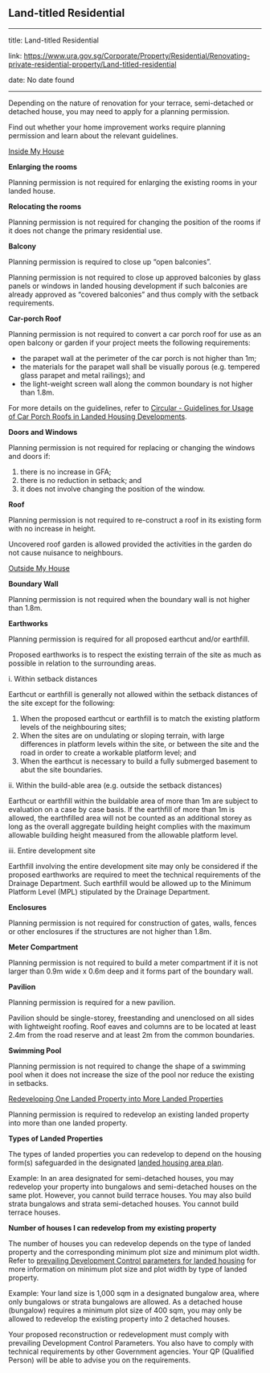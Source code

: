 ## Land-titled Residential

---

title: Land-titled Residential

link: https://www.ura.gov.sg/Corporate/Property/Residential/Renovating-private-residential-property/Land-titled-residential

date: No date found

---

Depending on the nature of renovation for your terrace, semi-detached or detached house, you may need to apply for a planning permission.

Find out whether your home improvement works require planning permission and learn about the relevant guidelines.  

[Inside My House](https://www.ura.gov.sg/Corporate/Property/Residential/Renovating-private-residential-property/Land-titled-residential#Inside-My-House)

**Enlarging the rooms**

Planning permission is not required for enlarging the existing rooms in your landed house.

**Relocating the rooms**

Planning permission is not required for changing the position of the rooms if it does not change the primary residential use.

**Balcony**

Planning permission is required to close up “open balconies”.

Planning permission is not required to close up approved balconies by glass panels or windows in landed housing development if such balconies are already approved as “covered balconies” and thus comply with the setback requirements.

**Car-porch Roof**

Planning permission is not required to convert a car porch roof for use as an open balcony or garden if your project meets the following requirements:

*   the parapet wall at the perimeter of the car porch is not higher than 1m;
*   the materials for the parapet wall shall be visually porous (e.g. tempered glass parapet and metal railings); and
*   the light-weight screen wall along the common boundary is not higher than 1.8m.

For more details on the guidelines, refer to [](https://www.ura.gov.sg/Corporate/Property/Residential/Renovating-private-residential-property/Land-titled-residential/Landed-Residential-Works)[Circular - Guidelines for Usage of Car Porch Roofs in Landed Housing Developments](https://www.ura.gov.sg/Corporate/Data/circulars/Archive/2014/Nov/dc14-23).

**Doors and Windows**

Planning permission is not required for replacing or changing the windows and doors if:

1.  there is no increase in GFA;
2.  there is no reduction in setback; and
3.  it does not involve changing the position of the window.

**Roof**

Planning permission is not required to re-construct a roof in its existing form with no increase in height.

Uncovered roof garden is allowed provided the activities in the garden do not cause nuisance to neighbours.

[Outside My House](https://www.ura.gov.sg/Corporate/Property/Residential/Renovating-private-residential-property/Land-titled-residential#Outside-My-House)

**Boundary Wall**

Planning permission is not required when the boundary wall is not higher than 1.8m.

**Earthworks**

Planning permission is required for all proposed earthcut and/or earthfill.

Proposed earthworks is to respect the existing terrain of the site as much as possible in relation to the surrounding areas.

i. Within setback distances

Earthcut or earthfill is generally not allowed within the setback distances of the site except for the following:

1.  When the proposed earthcut or earthfill is to match the existing platform levels of the neighbouring sites;
2.  When the sites are on undulating or sloping terrain, with large differences in platform levels within the site, or between the site and the road in order to create a workable platform level; and
3.  When the earthcut is necessary to build a fully submerged basement to abut the site boundaries.

ii. Within the build-able area (e.g. outside the setback distances)

Earthcut or earthfill within the buildable area of more than 1m are subject to evaluation on a case by case basis. If the earthfill of more than 1m is allowed, the earthfilled area will not be counted as an additional storey as long as the overall aggregate building height complies with the maximum allowable building height measured from the allowable platform level.

iii. Entire development site

Earthfill involving the entire development site may only be considered if the proposed earthworks are required to meet the technical requirements of the Drainage Department. Such earthfill would be allowed up to the Minimum Platform Level (MPL) stipulated by the Drainage Department.

**Enclosures**

Planning permission is not required for construction of gates, walls, fences or other enclosures if the structures are not higher than 1.8m.

**Meter Compartment**

Planning permission is not required to build a meter compartment if it is not larger than 0.9m wide x 0.6m deep and it forms part of the boundary wall.

**Pavilion**

Planning permission is required for a new pavilion.

Pavilion should be single-storey, freestanding and unenclosed on all sides with lightweight roofing. Roof eaves and columns are to be located at least 2.4m from the road reserve and at least 2m from the common boundaries.

**Swimming Pool**

Planning permission is not required to change the shape of a swimming pool when it does not increase the size of the pool nor reduce the existing in setbacks.

[Redeveloping One Landed Property into More Landed Properties](https://www.ura.gov.sg/Corporate/Property/Residential/Renovating-private-residential-property/Land-titled-residential#Redeveloping-More-Landed-Properties)

Planning permission is required to redevelop an existing landed property into more than one landed property.

**Types of Landed Properties**

The types of landed properties you can redevelop to depend on the housing form(s) safeguarded in the designated [landed housing area plan](https://www.ura.gov.sg/maps/?service=LHA).

Example: In an area designated for semi-detached houses, you may redevelop your property into bungalows and semi-detached houses on the same plot. However, you cannot build terrace houses. You may also build strata bungalows and strata semi-detached houses. You cannot build terrace houses.

**Number of houses I can redevelop from my existing property**

The number of houses you can redevelop depends on the type of landed property and the corresponding minimum plot size and minimum plot width. Refer to [prevailing Development Control parameters for landed housing](https://www.ura.gov.sg/Corporate/Property/Residential/Renovating-private-residential-property/Land-titled-residential/Landed-Residential-Works/Prevailing-Planning-Controls) for more information on minimum plot size and plot width by type of landed property.

Example: Your land size is 1,000 sqm in a designated bungalow area, where only bungalows or strata bungalows are allowed. As a detached house (bungalow) requires a minimum plot size of 400 sqm, you may only be allowed to redevelop the existing property into 2 detached houses.

Your proposed reconstruction or redevelopment must comply with prevailing Development Control Parameters. You also have to comply with technical requirements by other Government agencies. Your QP (Qualified Person) will be able to advise you on the requirements.